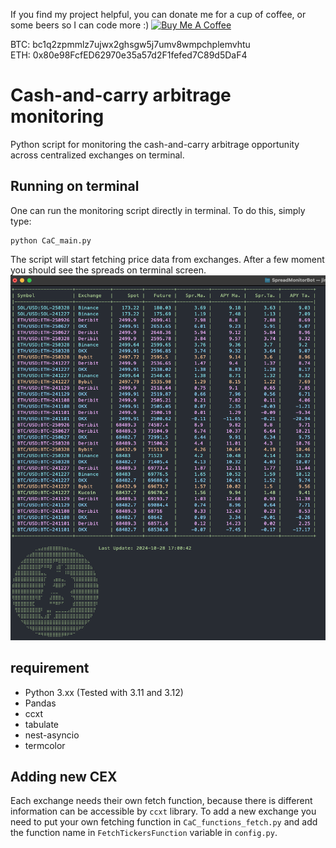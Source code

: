 If you find my project helpful, you can donate me for a cup of coffee, or some beers so I can code more :) <a href="https://www.buymeacoffee.com/jrwsp" target="_blank"><img src="https://cdn.buymeacoffee.com/buttons/v2/default-yellow.png" alt="Buy Me A Coffee" style="height: 30px !important;width: 108px !important;" ></a>

BTC: bc1q2zpmmlz7ujwx2ghsgw5j7umv8wmpchplemvhtu <br>
ETH: 0x80e98FcfED62970e35a57d2F1fefed7C89d5DaF4


# Cash-and-carry arbitrage monitoring
Python script for monitoring the cash-and-carry arbitrage opportunity across centralized exchanges on terminal.

## Running on terminal
One can run the monitoring script directly in terminal. To do this, simply type:
```
python CaC_main.py
```
The script will start fetching price data from exchanges. After a few moment you should see the spreads on terminal screen.
![terminal_screen](/figures/spread_terminal.png)

## requirement
- Python 3.xx (Tested with 3.11 and 3.12)
- Pandas
- ccxt
- tabulate
- nest-asyncio
- termcolor


## Adding new CEX
Each exchange needs their own fetch function, because there is different information can be accessible by `ccxt` library. To add a new exchange you need to put your own fetching function in `CaC_functions_fetch.py` and add the function name in `FetchTickersFunction` variable in `config.py`.